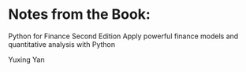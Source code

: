 # Notes from the Book: 
Python for Finance Second Edition
Apply powerful finance models and quantitative analysis with Python

Yuxing Yan


